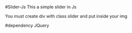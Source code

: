 #Slider-Js
This a simple slider in Js

You must create div with class slider and put inside your img

#dependency
JQuery